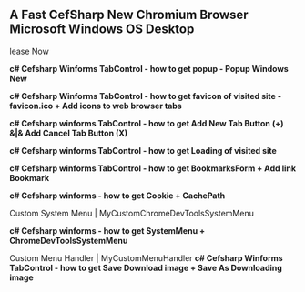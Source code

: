 ## A Fast CefSharp New Chromium Browser Microsoft Windows OS Desktop

lease Now

**c# Cefsharp Winforms TabControl - how to get popup - Popup Windows New**

**c# Cefsharp Winforms TabControl - how to get favicon of visited site - favicon.ico + Add icons to web browser tabs**

**c# Cefsharp winforms TabControl - how to get Add New Tab Button (+) &|& Add Cancel Tab Button (X)**

**c# Cefsharp winforms TabControl - how to get Loading of visited site**

**c# Cefsharp winforms TabControl - how to get BookmarksForm + Add link Bookmark**

**c# Cefsharp winforms - how to get Cookie + CachePath**

Custom System Menu | MyCustomChromeDevToolsSystemMenu

**c# Cefsharp winforms - how to get SystemMenu + ChromeDevToolsSystemMenu**

Custom Menu Handler | MyCustomMenuHandler
**c# Cefsharp Winforms TabControl - how to get Save Download image + Save As Downloading image**

